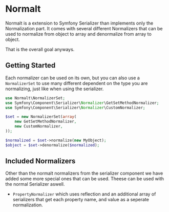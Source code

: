 Normalt
=======

Normalt is a extension to Symfony Serializer than implements only the Normalization part. It comes with several
different Normalizers that can be used to normalize from object to array and denormalize from array to object.

That is the overall goal anyways.

Getting Started
---------------

Each normalizer can be used on its own, but you can also use a `NormalizerSet` to use many different dependent on
the type you are normalizing, just like when using the serializer.

``` php
use Normalt\NormalizerSet;
use Symfony\Component\Serializer\Normalizer\GetSetMethodNormalizer;
use Symfony\Component\Serializer\Normalizer\CustomNormalizer;

$set = new NormalizerSet(array(
    new GetSetMethodNormalizer,
    new CustomNormalizer,
));

$normalized = $set->normalize(new MyObject);
$object = $set->denormalize($normalized);
```

Included Normalizers
--------------------

Other than the normalt normalizers from the serializer component we have added some more special
ones that can be used. Theese can be used with the normal Serializer aswell.

* `PropertyNormalizer` which uses reflection and an additional array of serializers that get each property name, and value
  as a seperate normalization.
